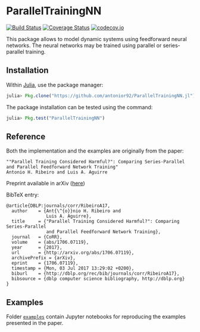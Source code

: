 # ParallelTrainingNN

[![Build Status](https://travis-ci.org/antonior92/ParallelTrainingNN.jl.svg?branch=master)](https://travis-ci.org/antonior92/ParallelTrainingNN.jl)
[![Coverage Status](https://coveralls.io/repos/antonior92/ParallelTrainingNN.jl/badge.svg?branch=master&service=github)](https://coveralls.io/github/antonior92/ParallelTrainingNN.jl?branch=master)
[![codecov.io](http://codecov.io/github/antonior92/ParallelTrainingNN.jl/coverage.svg?branch=master)](http://codecov.io/github/antonior92/ParallelTrainingNN.jl?branch=master)

This package allows to model dynamic systems using
feedforward neural networks. The neural networks
may be trained using parallel or series-parallel
training.


## Installation

Within [Julia](https://julialang.org/downloads/), use the package manager:

```JULIA
julia> Pkg.clone("https://github.com/antonior92/ParallelTrainingNN.jl")
```

The package installation can be tested using the command:

```JULIA
julia> Pkg.test("ParallelTrainingNN")
```

## Reference

Both the implementation and the examples are originally from the paper:
```
""Parallel Training Considered Harmful?": Comparing Series-Parallel and Parallel Feedforward Network Training"
Antonio H. Ribeiro and Luis A. Aguirre
```
Preprint available in arXiv ([here](https://arxiv.org/abs/https://arxiv.org/pdf/1706.07119.pdf))

BibTeX entry:
```
@article{DBLP:journals/corr/RibeiroA17,
  author    = {Ant{\^{o}}nio H. Ribeiro and
               Luis A. Aguirre},
  title     = {"Parallel Training Considered Harmful?": Comparing Series-Parallel
               and Parallel Feedforward Network Training},
  journal   = {CoRR},
  volume    = {abs/1706.07119},
  year      = {2017},
  url       = {http://arxiv.org/abs/1706.07119},
  archivePrefix = {arXiv},
  eprint    = {1706.07119},
  timestamp = {Mon, 03 Jul 2017 13:29:02 +0200},
  biburl    = {http://dblp.org/rec/bib/journals/corr/RibeiroA17},
  bibsource = {dblp computer science bibliography, http://dblp.org}
}
```

## Examples

Folder [``examples``](https://github.com/antonior92/ParallelTrainingNN.jl/tree/master/examples) contain Jupyter notebooks for reproducing the examples presented in the paper.
